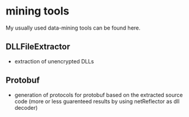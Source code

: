 # mining tools
My usually used data-mining tools can be found here.

## DLLFileExtractor
* extraction of unencrypted DLLs

## Protobuf
* generation of protocols for protobuf based on the extracted source code
    (more or less guarenteed results by using netReflector as dll decoder)